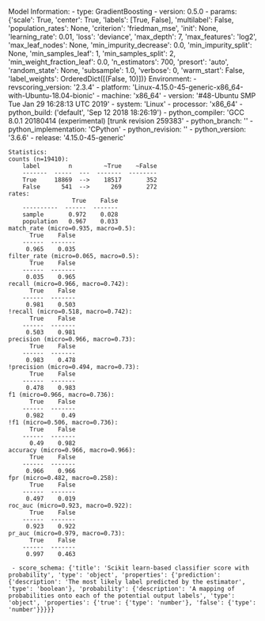 Model Information:
	 - type: GradientBoosting
	 - version: 0.5.0
	 - params: {'scale': True, 'center': True, 'labels': [True, False], 'multilabel': False, 'population_rates': None, 'criterion': 'friedman_mse', 'init': None, 'learning_rate': 0.01, 'loss': 'deviance', 'max_depth': 7, 'max_features': 'log2', 'max_leaf_nodes': None, 'min_impurity_decrease': 0.0, 'min_impurity_split': None, 'min_samples_leaf': 1, 'min_samples_split': 2, 'min_weight_fraction_leaf': 0.0, 'n_estimators': 700, 'presort': 'auto', 'random_state': None, 'subsample': 1.0, 'verbose': 0, 'warm_start': False, 'label_weights': OrderedDict([(False, 10)])}
	Environment:
	 - revscoring_version: '2.3.4'
	 - platform: 'Linux-4.15.0-45-generic-x86_64-with-Ubuntu-18.04-bionic'
	 - machine: 'x86_64'
	 - version: '#48-Ubuntu SMP Tue Jan 29 16:28:13 UTC 2019'
	 - system: 'Linux'
	 - processor: 'x86_64'
	 - python_build: ('default', 'Sep 12 2018 18:26:19')
	 - python_compiler: 'GCC 8.0.1 20180414 (experimental) [trunk revision 259383'
	 - python_branch: ''
	 - python_implementation: 'CPython'
	 - python_revision: ''
	 - python_version: '3.6.6'
	 - release: '4.15.0-45-generic'
	
	Statistics:
	counts (n=19410):
		label        n         ~True    ~False
		-------  -----  ---  -------  --------
		True     18869  -->    18517       352
		False      541  -->      269       272
	rates:
		              True    False
		----------  ------  -------
		sample       0.972    0.028
		population   0.967    0.033
	match_rate (micro=0.935, macro=0.5):
		  True    False
		------  -------
		 0.965    0.035
	filter_rate (micro=0.065, macro=0.5):
		  True    False
		------  -------
		 0.035    0.965
	recall (micro=0.966, macro=0.742):
		  True    False
		------  -------
		 0.981    0.503
	!recall (micro=0.518, macro=0.742):
		  True    False
		------  -------
		 0.503    0.981
	precision (micro=0.966, macro=0.73):
		  True    False
		------  -------
		 0.983    0.478
	!precision (micro=0.494, macro=0.73):
		  True    False
		------  -------
		 0.478    0.983
	f1 (micro=0.966, macro=0.736):
		  True    False
		------  -------
		 0.982     0.49
	!f1 (micro=0.506, macro=0.736):
		  True    False
		------  -------
		  0.49    0.982
	accuracy (micro=0.966, macro=0.966):
		  True    False
		------  -------
		 0.966    0.966
	fpr (micro=0.482, macro=0.258):
		  True    False
		------  -------
		 0.497    0.019
	roc_auc (micro=0.923, macro=0.922):
		  True    False
		------  -------
		 0.923    0.922
	pr_auc (micro=0.979, macro=0.73):
		  True    False
		------  -------
		 0.997    0.463
	
	 - score_schema: {'title': 'Scikit learn-based classifier score with probability', 'type': 'object', 'properties': {'prediction': {'description': 'The most likely label predicted by the estimator', 'type': 'boolean'}, 'probability': {'description': 'A mapping of probabilities onto each of the potential output labels', 'type': 'object', 'properties': {'true': {'type': 'number'}, 'false': {'type': 'number'}}}}}

